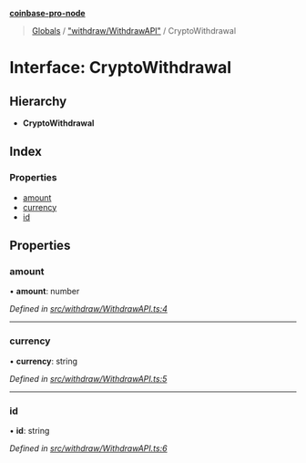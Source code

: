 **[coinbase-pro-node](../README.md)**

> [Globals](../globals.md) / ["withdraw/WithdrawAPI"](../modules/_withdraw_withdrawapi_.md) / CryptoWithdrawal

# Interface: CryptoWithdrawal

## Hierarchy

- **CryptoWithdrawal**

## Index

### Properties

- [amount](_withdraw_withdrawapi_.cryptowithdrawal.md#amount)
- [currency](_withdraw_withdrawapi_.cryptowithdrawal.md#currency)
- [id](_withdraw_withdrawapi_.cryptowithdrawal.md#id)

## Properties

### amount

• **amount**: number

_Defined in [src/withdraw/WithdrawAPI.ts:4](https://github.com/bennycode/coinbase-pro-node/blob/493485c/src/withdraw/WithdrawAPI.ts#L4)_

---

### currency

• **currency**: string

_Defined in [src/withdraw/WithdrawAPI.ts:5](https://github.com/bennycode/coinbase-pro-node/blob/493485c/src/withdraw/WithdrawAPI.ts#L5)_

---

### id

• **id**: string

_Defined in [src/withdraw/WithdrawAPI.ts:6](https://github.com/bennycode/coinbase-pro-node/blob/493485c/src/withdraw/WithdrawAPI.ts#L6)_
